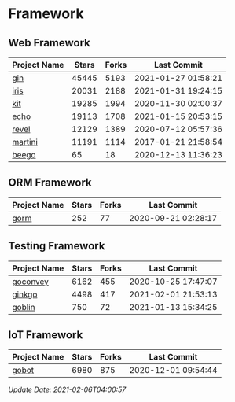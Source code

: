 # Framework

## Web Framework
| Project Name | Stars | Forks | Last Commit |
| ------------ | ----- | ----- | ----------- |
| [gin](https://github.com/gin-gonic/gin) | 45445 | 5193 | 2021-01-27 01:58:21 |
| [iris](https://github.com/kataras/iris) | 20031 | 2188 | 2021-01-31 19:24:15 |
| [kit](https://github.com/go-kit/kit) | 19285 | 1994 | 2020-11-30 02:00:37 |
| [echo](https://github.com/labstack/echo) | 19113 | 1708 | 2021-01-15 20:53:15 |
| [revel](https://github.com/revel/revel) | 12129 | 1389 | 2020-07-12 05:57:36 |
| [martini](https://github.com/go-martini/martini) | 11191 | 1114 | 2017-01-21 21:58:54 |
| [beego](https://github.com/astaxie/beego) | 65 | 18 | 2020-12-13 11:36:23 |

## ORM Framework
| Project Name | Stars | Forks | Last Commit |
| ------------ | ----- | ----- | ----------- |
| [gorm](https://github.com/jinzhu/gorm) | 252 | 77 | 2020-09-21 02:28:17 |

## Testing Framework
| Project Name | Stars | Forks | Last Commit |
| ------------ | ----- | ----- | ----------- |
| [goconvey](https://github.com/smartystreets/goconvey) | 6162 | 455 | 2020-10-25 17:47:07 |
| [ginkgo](https://github.com/onsi/ginkgo) | 4498 | 417 | 2021-02-01 21:53:13 |
| [goblin](https://github.com/franela/goblin) | 750 | 72 | 2021-01-13 15:34:25 |

## IoT Framework
| Project Name | Stars | Forks | Last Commit |
| ------------ | ----- | ----- | ----------- |
| [gobot](https://github.com/hybridgroup/gobot) | 6980 | 875 | 2020-12-01 09:54:44 |

*Update Date: 2021-02-06T04:00:57*